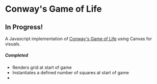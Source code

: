 # Conway's Game of Life
## In Progress!

A Javascript implementation of [Conway's Game of Life](https://en.wikipedia.org/wiki/Conway%27s_Game_of_Life "Conway's Game of Life") using Canvas for visuals.  

##### Completed

- Renders grid at start of game
- Instantiates a defined number of squares at start of game
- 
